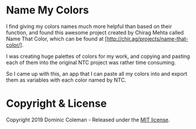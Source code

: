 # Name My Colors
I find giving my colors names much more helpful than based on their function, and found this awesome project created by Chirag Mehta called Name That Color, which can be found at [http://chir.ag/projects/name-that-color/].

I was creating huge palettes of colors for my work, and copying and pasting each of them into the original NTC project was rather time consuming.

So I came up with this, an app that I can paste all my colors into and export them as variables with each color named by NTC.

# Copyright & License
Copyright 2019 Dominic Coleman - Released under the [MIT license](http://opensource.org/licenses/MIT).
